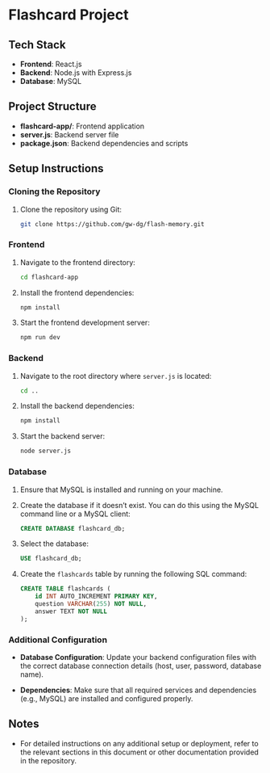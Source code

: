 # Flashcard Project
## Tech Stack
- **Frontend**: React.js
- **Backend**: Node.js with Express.js
- **Database**: MySQL

## Project Structure
- **flashcard-app/**: Frontend application
- **server.js**: Backend server file
- **package.json**: Backend dependencies and scripts

## Setup Instructions

### Cloning the Repository

1. Clone the repository using Git:
    ```bash
    git clone https://github.com/gw-dg/flash-memory.git
    ```

### Frontend

1. Navigate to the frontend directory:
    ```bash
    cd flashcard-app
    ```

2. Install the frontend dependencies:
    ```bash
    npm install
    ```

3. Start the frontend development server:
    ```bash
    npm run dev
    ```

### Backend

1. Navigate to the root directory where `server.js` is located:
    ```bash
    cd ..
    ```

2. Install the backend dependencies:
    ```bash
    npm install
    ```

3. Start the backend server:
    ```bash
    node server.js
    ```

### Database

1. Ensure that MySQL is installed and running on your machine.

2. Create the database if it doesn’t exist. You can do this using the MySQL command line or a MySQL client:

    ```sql
    CREATE DATABASE flashcard_db;
    ```

3. Select the database:

    ```sql
    USE flashcard_db;
    ```

4. Create the `flashcards` table by running the following SQL command:

    ```sql
    CREATE TABLE flashcards (
        id INT AUTO_INCREMENT PRIMARY KEY,
        question VARCHAR(255) NOT NULL,
        answer TEXT NOT NULL
    );
    ```

### Additional Configuration

- **Database Configuration**: Update your backend configuration files with the correct database connection details (host, user, password, database name).

- **Dependencies**: Make sure that all required services and dependencies (e.g., MySQL) are installed and configured properly.

## Notes

- For detailed instructions on any additional setup or deployment, refer to the relevant sections in this document or other documentation provided in the repository.

